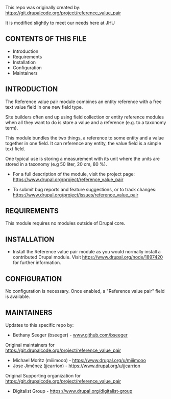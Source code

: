 This repo was originally created by: https://git.drupalcode.org/project/reference_value_pair

It is modified slightly to meet our needs here at JHU 


CONTENTS OF THIS FILE
---------------------

 * Introduction
 * Requirements
 * Installation
 * Configuration
 * Maintainers


INTRODUCTION
------------

The Reference value pair module combines an entity reference with a free text
value field in one new field type.

Site builders often end up using field collection or entity reference modules
when all they want to do is store a value and a reference (e.g. to a taxonomy
term).

This module bundles the two things, a reference to some entity and a value
together in one field. It can reference any entity, the value field is a simple
text field.

One typical use is storing a measurement with its unit where the units are
stored in a taxonomy (e.g 50 liter, 20 cm, 80 %).

 * For a full description of the module, visit the project page:
   https://www.drupal.org/project/reference_value_pair

 * To submit bug reports and feature suggestions, or to track changes:
   https://www.drupal.org/project/issues/reference_value_pair


REQUIREMENTS
------------

This module requires no modules outside of Drupal core.


INSTALLATION
------------

 * Install the Reference value pair module as you would normally install a
   contributed Drupal module. Visit https://www.drupal.org/node/1897420 for
   further information.


CONFIGURATION
-------------

No configuration is necessary. Once enabled, a "Reference value pair" field is
available.


MAINTAINERS
-----------

Updates to this specific repo by:

 * Bethany Seeger (bseeger) - www.github.com/bseeger
 
Original maintainers for https://git.drupalcode.org/project/reference_value_pair

 * Michael Moritz (miiimooo) - https://www.drupal.org/u/miiimooo
 * Jose Jiménez (jjcarrion) - https://www.drupal.org/u/jjcarrion

Original Supporting organization for https://git.drupalcode.org/project/reference_value_pair

 * Digitalist Group - https://www.drupal.org/digitalist-group

